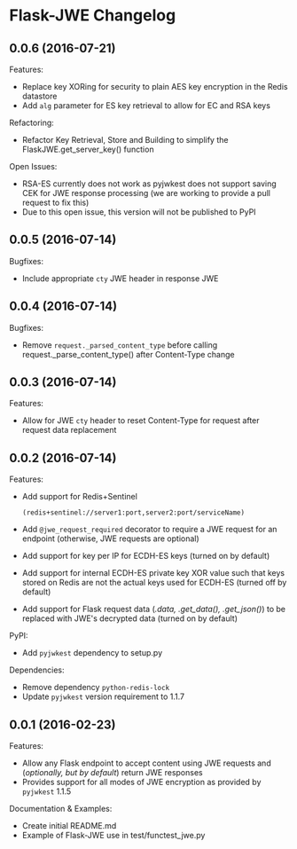 # Flask-JWE Changelog

## 0.0.6 (2016-07-21)

Features:

  - Replace key XORing for security to plain AES key encryption in the Redis datastore
  - Add `alg` parameter for ES key retrieval to allow for EC and RSA keys

Refactoring:

  - Refactor Key Retrieval, Store and Building to simplify the FlaskJWE.get_server_key() function

Open Issues:

  - RSA-ES currently does not work as pyjwkest does not support saving CEK for JWE response processing (we are working to provide a pull request to fix this)
  - Due to this open issue, this version will not be published to PyPI

## 0.0.5 (2016-07-14)

Bugfixes:

  - Include appropriate `cty` JWE header in response JWE

## 0.0.4 (2016-07-14)

Bugfixes:

  - Remove `request._parsed_content_type` before calling request._parse_content_type() after Content-Type change

## 0.0.3 (2016-07-14)

Features:

  - Allow for JWE `cty` header to reset Content-Type for request after request data replacement

## 0.0.2 (2016-07-14)

Features:

  - Add support for Redis+Sentinel 
    
    `(redis+sentinel://server1:port,server2:port/serviceName)`
  - Add `@jwe_request_required` decorator to require a JWE request for an endpoint (otherwise, JWE requests are optional)
  - Add support for key per IP for ECDH-ES keys (turned on by default)    
  - Add support for internal ECDH-ES private key XOR value such that keys stored on Redis are not the actual keys used for ECDH-ES (turned off by default) 
  - Add support for Flask request data (*.data, .get_data(), .get_json()*) to be replaced with JWE's decrypted data (turned on by default)

PyPI:

  - Add `pyjwkest` dependency to setup.py

Dependencies:

  - Remove dependency `python-redis-lock`
  - Update `pyjwkest` version requirement to 1.1.7

## 0.0.1 (2016-02-23)

Features:

  - Allow any Flask endpoint to accept content using JWE requests and (*optionally, but by default*) return JWE responses
  - Provides support for all modes of JWE encryption as provided by `pyjwkest` 1.1.5  

Documentation & Examples:

  - Create initial README.md
  - Example of Flask-JWE use in test/functest_jwe.py
